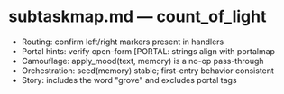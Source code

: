 # subtaskmap.md — count_of_light

- Routing: confirm left/right markers present in handlers
- Portal hints: verify open-form [PORTAL: strings align with portalmap
- Camouflage: apply_mood(text, memory) is a no-op pass-through
- Orchestration: seed(memory) stable; first-entry behavior consistent
- Story: includes the word "grove" and excludes portal tags

